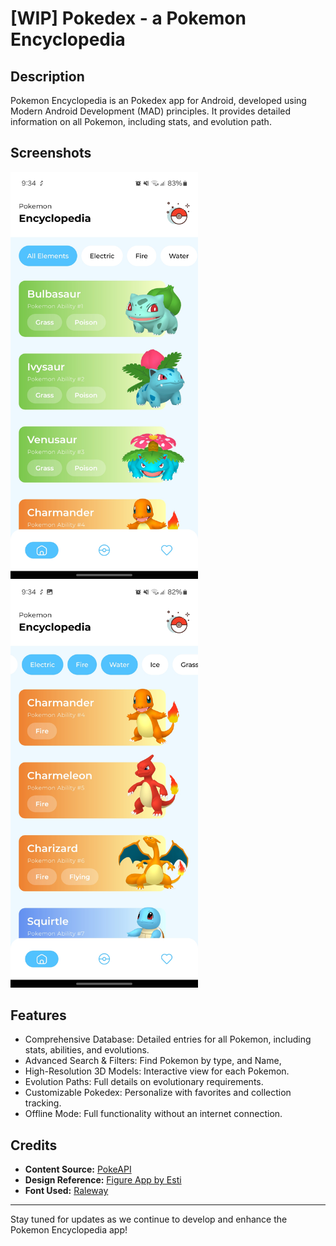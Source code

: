 # [WIP] Pokedex - a Pokemon Encyclopedia

## Description
Pokemon Encyclopedia is an Pokedex app for Android, developed using Modern Android Development (MAD) principles. It provides detailed information on all Pokemon, including stats, and evolution path.

## Screenshots
<img src="https://github.com/shidiqbagoes/Pokedex/blob/master/screenshoots/Screenshot_20240531_093421_Pokemon.jpg" alt="Homepage" width="300"/> <img src="https://github.com/shidiqbagoes/Pokedex/blob/master/screenshoots/Screenshot_20240531_093443_Pokemon.jpg" alt="Filter" width="300"/>

## Features
- Comprehensive Database: Detailed entries for all Pokemon, including stats, abilities, and evolutions.
- Advanced Search & Filters: Find Pokemon by type, and Name,
- High-Resolution 3D Models: Interactive view for each Pokemon.
- Evolution Paths: Full details on evolutionary requirements.
- Customizable Pokedex: Personalize with favorites and collection tracking.
- Offline Mode: Full functionality without an internet connection.

## Credits
- **Content Source:** [PokeAPI](https://pokeapi.co/)
- **Design Reference:** [Figure App by Esti](https://dribbble.com/shots/8996929-Figure-app)
- **Font Used:** [Raleway](https://fonts.google.com/specimen/Raleway)
  
---

Stay tuned for updates as we continue to develop and enhance the Pokemon Encyclopedia app!
